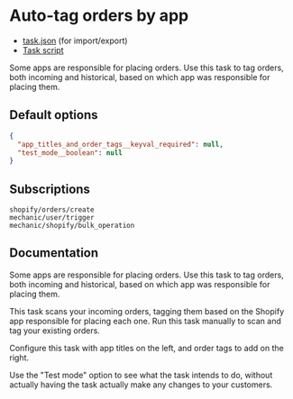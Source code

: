 # Auto-tag orders by app

* [task.json](../../tasks/auto-tag-orders-by-app.json) (for import/export)
* [Task script](./script.liquid)

Some apps are responsible for placing orders. Use this task to tag orders, both incoming and historical, based on which app was responsible for placing them.

## Default options

```json
{
  "app_titles_and_order_tags__keyval_required": null,
  "test_mode__boolean": null
}
```

## Subscriptions

```liquid
shopify/orders/create
mechanic/user/trigger
mechanic/shopify/bulk_operation
```

## Documentation

Some apps are responsible for placing orders. Use this task to tag orders, both incoming and historical, based on which app was responsible for placing them.

This task scans your incoming orders, tagging them based on the Shopify app responsible for placing each one. Run this task manually to scan and tag your existing orders.

Configure this task with app titles on the left, and order tags to add on the right.

Use the "Test mode" option to see what the task intends to do, without actually having the task actually make any changes to your customers.
